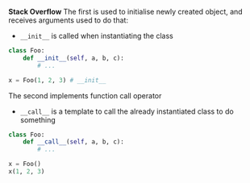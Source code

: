 
**Stack Overflow**
The first is used to initialise newly created object, and receives arguments used to do that:
- `__init__` is called when instantiating the class
```python
class Foo:
	def __init__(self, a, b, c):
		# ...

x = Foo(1, 2, 3) # __init__
```

The second implements function call operator
- `__call__` is a template to call the already instantiated class to do something
```python
class Foo:
	def __call__(self, a, b, c):
		# ...

x = Foo()
x(1, 2, 3)
```